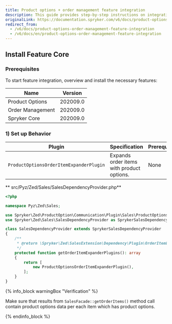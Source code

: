 ```yaml
---
title: Product options + order management feature integration
description: This guide provides step-by-step instructions on integrating Product Options + Order Management feature into your project.
originalLink: https://documentation.spryker.com/v6/docs/product-options-order-management-feature-integration
redirect_from:
  - /v6/docs/product-options-order-management-feature-integration
  - /v6/docs/en/product-options-order-management-feature-integration
---
```


## Install Feature Core

### Prerequisites
To start feature integration, overview and install the necessary features:

| Name | Version |
| --- | --- |
| Product Options | 202009.0 |
| Order Management | 202009.0 |
| Spryker Core | 202009.0 |

### 1) Set up Behavior
| Plugin | Specification | Prerequisites | Namespace |
| --- | --- | --- | --- |
| `ProductOptionsOrderItemExpanderPlugin` | Expands order items with product options. | None | `Spryker\Zed\ProductOption\Communication\Plugin\Sales` |

** src/Pyz/Zed/Sales/SalesDependencyProvider.php**

```php
<?php

namespace Pyz\Zed\Sales;

use Spryker\Zed\ProductOption\Communication\Plugin\Sales\ProductOptionsOrderItemExpanderPlugin;
use Spryker\Zed\Sales\SalesDependencyProvider as SprykerSalesDependencyProvider;

class SalesDependencyProvider extends SprykerSalesDependencyProvider
{
    /**
     * @return \Spryker\Zed\SalesExtension\Dependency\Plugin\OrderItemExpanderPluginInterface[]
     */
    protected function getOrderItemExpanderPlugins(): array
    {
        return [
            new ProductOptionsOrderItemExpanderPlugin(),
        ];
    }
}
```

{% info_block warningBox "Verification" %}

Make sure that results from `SalesFacade::getOrderItems()` method call contain product options data per each item which has product options.

{% endinfo_block %}
